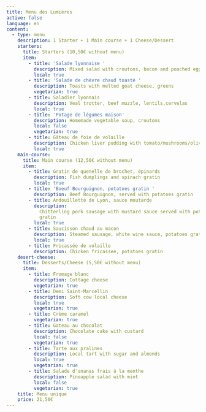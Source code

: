 ```yaml
---
title: Menu des Lumières
active: false
language: en
content:
  - type: menu
    description: 1 Starter + 1 Main course + 1 Cheese/Dessert
    starters:
      title: Starters (10,50€ without menu)
      item:
        - title: 'Salade lyonnaise '
          description: Mixed salad with croutons, bacon and poached egg
          local: true
        - title: 'Salade de chèvre chaud toasté '
          description: Toasts with melted goat cheese, greens
          vegetarian: true
        - title: Saladier lyonnais
          description: Veal trotter, beef muzzle, lentils,cervelas
          local: true
        - title: 'Potage de légumes maison'
          description: Homemade vegetable soup, croutons
          local: false
          vegetarian: true
        - title: Gâteau de foie de volaille
          description: Chicken liver pudding with tomato/mushrooms/olives sauce
          local: true
    main-course:
      title: Main course (12,50€ without menu)
      item:
        - title: Gratin de quenelle de brochet, épinards
          description: Fish dumplings and spinach gratin
          local: true
        - title: 'Boeuf Bourguignon, potatoes gratin '
          description: Beef Bourguignon, served with potatoes gratin
        - title: Andouillette de Lyon, sauce moutarde
          description:
            Chitterling pork sausage with mustard sauce served with potatoes
            gratin
          local: true
        - title: Saucisson chaud au macon
          description: Steamed sausage, white wine sauce, potatoes gratin
          local: true
        - title: Fricassée de volaille
          description: Chicken fricassee, potatoes gratin
    desert-cheese:
      title: Desserts/Cheese (5,50€ without menu)
      item:
        - title: Fromage blanc
          description: Cottage cheese
          vegetarian: true
        - title: Demi Saint-Marcellin
          description: Soft cow local cheese
          local: true
          vegetarian: true
        - title: Crème caramel
          vegetarian: true
        - title: Gateau au chocolat
          description: Chocolate cake with custard
          local: false
          vegetarian: true
        - title: Tarte aux pralines
          description: Local tart with sugar and almonds
          local: true
          vegetarian: true
        - title: Salade d'ananas frais à la menthe
          description: Pineapple salad with mint
          local: false
          vegetarian: true
    title: Menu unique
    price: 21,50€
---
```

